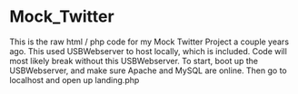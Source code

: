 # Mock_Twitter
This is the raw html / php code for my Mock Twitter Project a couple years ago. This used USBWebserver to host locally, which is included.
Code will most likely break without this USBWebserver.
To start, boot up the USBWebserver, and make sure Apache and MySQL are online.
Then go to localhost and open up landing.php
